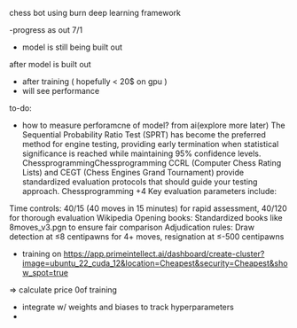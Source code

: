 chess bot using burn deep learning framework

-progress as out 7/1
- model is still being built out


after model is built out 
- after training ( hopefully < 20$ on gpu )
- will see performance 



to-do:

- how to measure perforamcne of model? 
from ai(explore more later)
The Sequential Probability Ratio Test (SPRT) has become the preferred method for engine testing, providing early termination when statistical significance is reached while maintaining 95% confidence levels. ChessprogrammingChessprogramming
CCRL (Computer Chess Rating Lists) and CEGT (Chess Engines Grand Tournament) provide standardized evaluation protocols that should guide your testing approach. Chessprogramming +4 Key evaluation parameters include:

Time controls: 40/15 (40 moves in 15 minutes) for rapid assessment, 40/120 for thorough evaluation Wikipedia
Opening books: Standardized books like 8moves_v3.pgn to ensure fair comparison
Adjudication rules: Draw detection at ≤8 centipawns for 4+ moves, resignation at ≤-500 centipawns


- training on https://app.primeintellect.ai/dashboard/create-cluster?image=ubuntu_22_cuda_12&location=Cheapest&security=Cheapest&show_spot=true

=> calculate price 0of training

- integrate w/ weights and biases to track hyperparameters
- 
